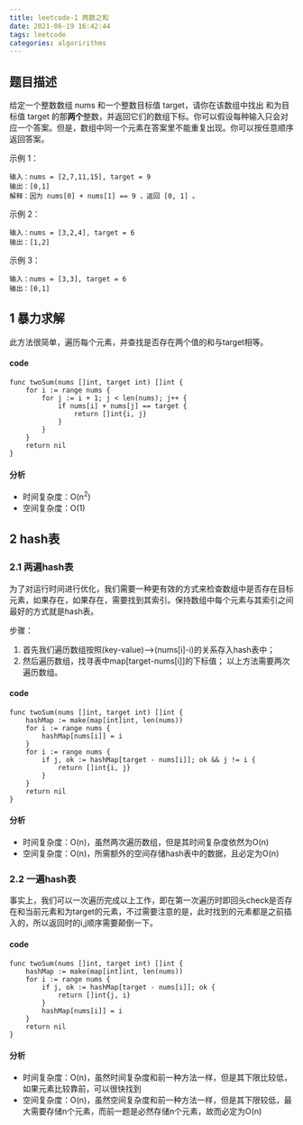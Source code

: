 ```yaml
---
title: leetcode-1 两数之和
date: 2021-06-19 16:42:44
tags: leetcode
categories: algoririthms
---
```

## 题目描述
给定一个整数数组 nums 和一个整数目标值 target，请你在该数组中找出 和为目标值 target  的那**两个**整数，并返回它们的数组下标。你可以假设每种输入只会对应一个答案。但是，数组中同一个元素在答案里不能重复出现。你可以按任意顺序返回答案。
<!-- more -->
示例 1：
```
输入：nums = [2,7,11,15], target = 9
输出：[0,1]
解释：因为 nums[0] + nums[1] == 9 ，返回 [0, 1] 。
```
示例 2：
```
输入：nums = [3,2,4], target = 6
输出：[1,2]
```
示例 3：
```
输入：nums = [3,3], target = 6
输出：[0,1]
```

## 1 暴力求解
此方法很简单，遍历每个元素，并查找是否存在两个值的和与target相等。
#### code
``` golang
func twoSum(nums []int, target int) []int {
    for i := range nums {
        for j := i + 1; j < len(nums); j++ {
            if nums[i] + nums[j] == target {
                return []int{i, j}
            }
        }
    }
    return nil
}
```
#### 分析
* 时间复杂度：O(n<sup>2</sup>)
* 空间复杂度：O(1)

## 2 hash表
### 2.1 两遍hash表
为了对运行时间进行优化，我们需要一种更有效的方式来检查数组中是否存在目标元素，如果存在，如果存在，需要找到其索引。保持数组中每个元素与其索引之间最好的方式就是hash表。

步骤：
1. 首先我们遍历数组按照(key-value)—>(nums[i]-i)的关系存入hash表中；
2. 然后遍历数组，找寻表中map[target-nums[i]]的下标值；
以上方法需要两次遍历数组。

#### code
``` golang
func twoSum(nums []int, target int) []int {
    hashMap := make(map[int]int, len(nums))
    for i := range nums {
    	hashMap[nums[i]] = i
    }
    for i := range nums {
        if j, ok := hashMap[target - nums[i]]; ok && j != i {
            return []int{i, j}
        }
    }
    return nil
}
```
#### 分析
* 时间复杂度：O(n)，虽然两次遍历数组，但是其时间复杂度依然为O(n)
* 空间复杂度：O(n)，所需额外的空间存储hash表中的数据，且必定为O(n)

### 2.2 一遍hash表
事实上，我们可以一次遍历完成以上工作，即在第一次遍历时即回头check是否存在和当前元素和为target的元素，不过需要注意的是，此时找到的元素都是之前插入的，所以返回时的i,j顺序需要颠倒一下。

#### code
``` golang
func twoSum(nums []int, target int) []int {
    hashMap := make(map[int]int, len(nums))
    for i := range nums {
        if j, ok := hashMap[target - nums[i]]; ok {
            return []int{j, i}
        }
        hashMap[nums[i]] = i
    }
    return nil
}
```
#### 分析
* 时间复杂度：O(n)，虽然时间复杂度和前一种方法一样，但是其下限比较低，如果元素比较靠前，可以很快找到
* 空间复杂度：O(n)，虽然空间复杂度和前一种方法一样，但是其下限较低，最大需要存储n个元素，而前一题是必然存储n个元素，故而必定为O(n)